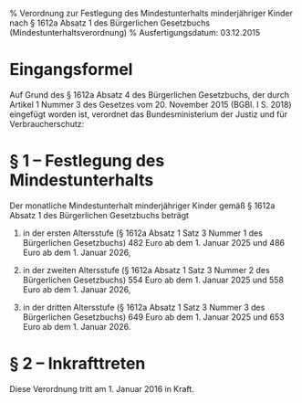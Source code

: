 % Verordnung zur Festlegung des Mindestunterhalts minderjähriger Kinder nach § 1612a Absatz 1 des Bürgerlichen Gesetzbuchs  (Mindestunterhaltsverordnung)
% Ausfertigungsdatum: 03.12.2015
 
# Eingangsformel

Auf Grund des § 1612a Absatz 4 des Bürgerlichen Gesetzbuchs, der durch Artikel 1 Nummer 3 des Gesetzes vom 20. November 2015 (BGBl. I S. 2018) eingefügt worden ist, verordnet das Bundesministerium der Justiz und für Verbraucherschutz:

# § 1 – Festlegung des Mindestunterhalts

Der monatliche Mindestunterhalt minderjähriger Kinder gemäß § 1612a Absatz 1 des Bürgerlichen Gesetzbuchs beträgt

1. in der ersten Altersstufe (§ 1612a Absatz 1 Satz 3 Nummer 1 des Bürgerlichen Gesetzbuchs) 482 Euro ab dem 1. Januar 2025 und 486 Euro ab dem 1. Januar 2026,

2. in der zweiten Altersstufe (§ 1612a Absatz 1 Satz 3 Nummer 2 des Bürgerlichen Gesetzbuchs) 554 Euro ab dem 1. Januar 2025 und 558 Euro ab dem 1. Januar 2026,

3. in der dritten Altersstufe (§ 1612a Absatz 1 Satz 3 Nummer 3 des Bürgerlichen Gesetzbuchs) 649 Euro ab dem 1. Januar 2025 und 653 Euro ab dem 1. Januar 2026.

# § 2 – Inkrafttreten

Diese Verordnung tritt am 1. Januar 2016 in Kraft.
